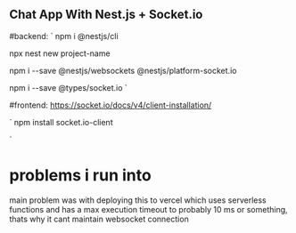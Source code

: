 ## Chat App With Nest.js + Socket.io

#backend:
`
npm i  @nestjs/cli

npx nest new project-name

npm i --save @nestjs/websockets @nestjs/platform-socket.io

npm i --save @types/socket.io
`

#frontend:  https://socket.io/docs/v4/client-installation/

`
npm install socket.io-client

`

# problems i run into

main problem was with deploying this to vercel which uses serverless functions and has a max execution timeout to probably 10 ms or something,  thats why it cant maintain websocket  connection
